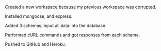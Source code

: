Created a new workspace because my previous workspace was corrupted.

Installed mongoose, and express.

Added 3 schemas, input all data into the database.

Performed cURL commands and got responses from each schema.

Pushed to GitHub and Heroku.